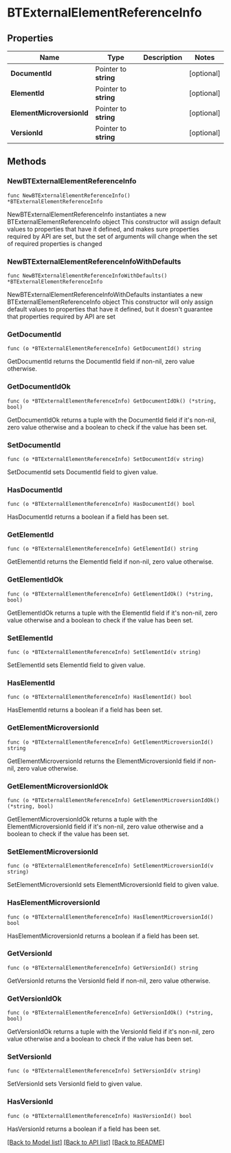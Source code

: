 # BTExternalElementReferenceInfo

## Properties

Name | Type | Description | Notes
------------ | ------------- | ------------- | -------------
**DocumentId** | Pointer to **string** |  | [optional] 
**ElementId** | Pointer to **string** |  | [optional] 
**ElementMicroversionId** | Pointer to **string** |  | [optional] 
**VersionId** | Pointer to **string** |  | [optional] 

## Methods

### NewBTExternalElementReferenceInfo

`func NewBTExternalElementReferenceInfo() *BTExternalElementReferenceInfo`

NewBTExternalElementReferenceInfo instantiates a new BTExternalElementReferenceInfo object
This constructor will assign default values to properties that have it defined,
and makes sure properties required by API are set, but the set of arguments
will change when the set of required properties is changed

### NewBTExternalElementReferenceInfoWithDefaults

`func NewBTExternalElementReferenceInfoWithDefaults() *BTExternalElementReferenceInfo`

NewBTExternalElementReferenceInfoWithDefaults instantiates a new BTExternalElementReferenceInfo object
This constructor will only assign default values to properties that have it defined,
but it doesn't guarantee that properties required by API are set

### GetDocumentId

`func (o *BTExternalElementReferenceInfo) GetDocumentId() string`

GetDocumentId returns the DocumentId field if non-nil, zero value otherwise.

### GetDocumentIdOk

`func (o *BTExternalElementReferenceInfo) GetDocumentIdOk() (*string, bool)`

GetDocumentIdOk returns a tuple with the DocumentId field if it's non-nil, zero value otherwise
and a boolean to check if the value has been set.

### SetDocumentId

`func (o *BTExternalElementReferenceInfo) SetDocumentId(v string)`

SetDocumentId sets DocumentId field to given value.

### HasDocumentId

`func (o *BTExternalElementReferenceInfo) HasDocumentId() bool`

HasDocumentId returns a boolean if a field has been set.

### GetElementId

`func (o *BTExternalElementReferenceInfo) GetElementId() string`

GetElementId returns the ElementId field if non-nil, zero value otherwise.

### GetElementIdOk

`func (o *BTExternalElementReferenceInfo) GetElementIdOk() (*string, bool)`

GetElementIdOk returns a tuple with the ElementId field if it's non-nil, zero value otherwise
and a boolean to check if the value has been set.

### SetElementId

`func (o *BTExternalElementReferenceInfo) SetElementId(v string)`

SetElementId sets ElementId field to given value.

### HasElementId

`func (o *BTExternalElementReferenceInfo) HasElementId() bool`

HasElementId returns a boolean if a field has been set.

### GetElementMicroversionId

`func (o *BTExternalElementReferenceInfo) GetElementMicroversionId() string`

GetElementMicroversionId returns the ElementMicroversionId field if non-nil, zero value otherwise.

### GetElementMicroversionIdOk

`func (o *BTExternalElementReferenceInfo) GetElementMicroversionIdOk() (*string, bool)`

GetElementMicroversionIdOk returns a tuple with the ElementMicroversionId field if it's non-nil, zero value otherwise
and a boolean to check if the value has been set.

### SetElementMicroversionId

`func (o *BTExternalElementReferenceInfo) SetElementMicroversionId(v string)`

SetElementMicroversionId sets ElementMicroversionId field to given value.

### HasElementMicroversionId

`func (o *BTExternalElementReferenceInfo) HasElementMicroversionId() bool`

HasElementMicroversionId returns a boolean if a field has been set.

### GetVersionId

`func (o *BTExternalElementReferenceInfo) GetVersionId() string`

GetVersionId returns the VersionId field if non-nil, zero value otherwise.

### GetVersionIdOk

`func (o *BTExternalElementReferenceInfo) GetVersionIdOk() (*string, bool)`

GetVersionIdOk returns a tuple with the VersionId field if it's non-nil, zero value otherwise
and a boolean to check if the value has been set.

### SetVersionId

`func (o *BTExternalElementReferenceInfo) SetVersionId(v string)`

SetVersionId sets VersionId field to given value.

### HasVersionId

`func (o *BTExternalElementReferenceInfo) HasVersionId() bool`

HasVersionId returns a boolean if a field has been set.


[[Back to Model list]](../README.md#documentation-for-models) [[Back to API list]](../README.md#documentation-for-api-endpoints) [[Back to README]](../README.md)


